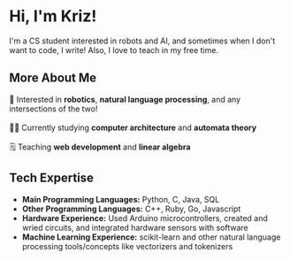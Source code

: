# Hi, I'm Kriz! 
I'm a CS student interested in robots and AI, and sometimes when I don't want to code, I write! Also, I love to teach in my free time. 

## More About Me
:robot: Interested in **robotics**, **natural language processing**, and any intersections of the two!<br><br>
:woman_technologist: Currently studying **computer architecture** and **automata theory**<br><br>
:spiral_notepad: Teaching **web development** and **linear algebra**

## Tech Expertise
- **Main Programming Languages:** Python, C, Java, SQL
- **Other Programming Languages:** C++, Ruby, Go, Javascript
- **Hardware Experience:** Used Arduino microcontrollers, created and wried circuits, and integrated hardware sensors with software
- **Machine Learning Experience:** scikit-learn and other natural language processing tools/concepts like vectorizers and tokenizers
